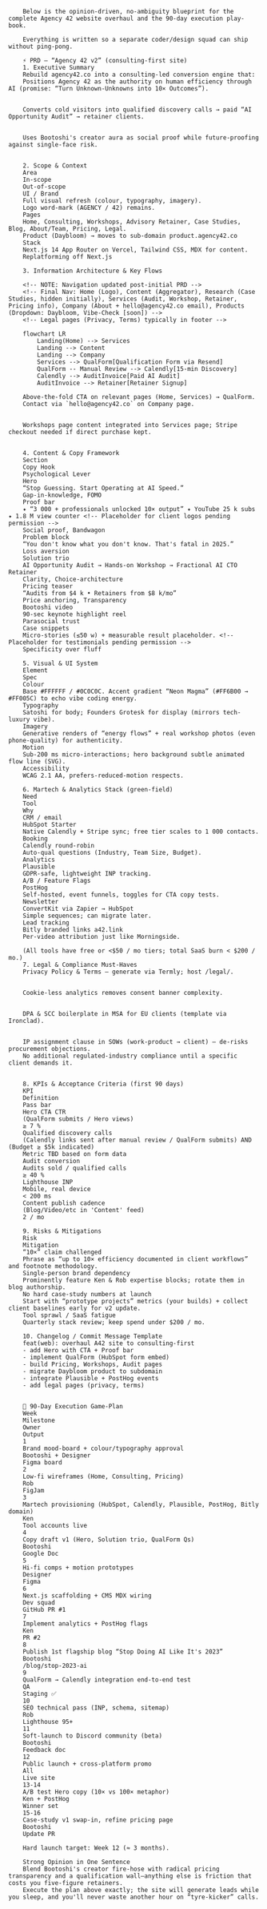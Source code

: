         Below is the opinion-driven, no-ambiguity blueprint for the complete Agency 42 website overhaul and the 90-day execution play-book.

        Everything is written so a separate coder/design squad can ship without ping-pong.

        ⚡ PRD — “Agency 42 v2” (consulting-first site)
        1. Executive Summary
        Rebuild agency42.co into a consulting-led conversion engine that:
        Positions Agency 42 as the authority on human efficiency through AI (promise: “Turn Unknown-Unknowns into 10× Outcomes”).


        Converts cold visitors into qualified discovery calls → paid “AI Opportunity Audit” → retainer clients.


        Uses Bootoshi's creator aura as social proof while future-proofing against single-face risk.


        2. Scope & Context
        Area
        In-scope
        Out-of-scope
        UI / Brand
        Full visual refresh (colour, typography, imagery).
        Logo word-mark (AGENCY / 42) remains.
        Pages
        Home, Consulting, Workshops, Advisory Retainer, Case Studies, Blog, About/Team, Pricing, Legal.
        Product (Daybloom) → moves to sub-domain product.agency42.co
        Stack
        Next.js 14 App Router on Vercel, Tailwind CSS, MDX for content.
        Replatforming off Next.js

        3. Information Architecture & Key Flows

        <!-- NOTE: Navigation updated post-initial PRD -->
        <!-- Final Nav: Home (Logo), Content (Aggregator), Research (Case Studies, hidden initially), Services (Audit, Workshop, Retainer, Pricing info), Company (About + hello@agency42.co email), Products (Dropdown: Daybloom, Vibe-Check [soon]) -->
        <!-- Legal pages (Privacy, Terms) typically in footer -->

        flowchart LR
            Landing(Home) --> Services
            Landing --> Content
            Landing --> Company
            Services --> QualForm[Qualification Form via Resend]
            QualForm -- Manual Review --> Calendly[15-min Discovery]
            Calendly --> AuditInvoice[Paid AI Audit]
            AuditInvoice --> Retainer[Retainer Signup]

        Above-the-fold CTA on relevant pages (Home, Services) → QualForm.
        Contact via `hello@agency42.co` on Company page.


        Workshops page content integrated into Services page; Stripe checkout needed if direct purchase kept.


        4. Content & Copy Framework
        Section
        Copy Hook
        Psychological Lever
        Hero
        “Stop Guessing. Start Operating at AI Speed.”
        Gap-in-knowledge, FOMO
        Proof bar
        ✦ “3 000 + professionals unlocked 10× output” ✦ YouTube 25 k subs ✦ 1.8 M view counter <!-- Placeholder for client logos pending permission -->
        Social proof, Bandwagon
        Problem block
        “You don't know what you don't know. That's fatal in 2025.”
        Loss aversion
        Solution trio
        AI Opportunity Audit → Hands-on Workshop → Fractional AI CTO Retainer
        Clarity, Choice-architecture
        Pricing teaser
        “Audits from $4 k • Retainers from $8 k/mo”
        Price anchoring, Transparency
        Bootoshi video
        90-sec keynote highlight reel
        Parasocial trust
        Case snippets
        Micro-stories (≤50 w) + measurable result placeholder. <!-- Placeholder for testimonials pending permission -->
        Specificity over fluff

        5. Visual & UI System
        Element
        Spec
        Colour
        Base #FFFFFF / #0C0C0C. Accent gradient “Neon Magma” (#FF6B00 → #FF005C) to echo vibe coding energy.
        Typography
        Satoshi for body; Founders Grotesk for display (mirrors tech-luxury vibe).
        Imagery
        Generative renders of “energy flows” + real workshop photos (even phone-quality) for authenticity.
        Motion
        Sub-200 ms micro-interactions; hero background subtle animated flow line (SVG).
        Accessibility
        WCAG 2.1 AA, prefers-reduced-motion respects.

        6. Martech & Analytics Stack (green-field)
        Need
        Tool
        Why
        CRM / email
        HubSpot Starter
        Native Calendly + Stripe sync; free tier scales to 1 000 contacts.
        Booking
        Calendly round-robin
        Auto-qual questions (Industry, Team Size, Budget).
        Analytics
        Plausible
        GDPR-safe, lightweight INP tracking.
        A/B / Feature Flags
        PostHog
        Self-hosted, event funnels, toggles for CTA copy tests.
        Newsletter
        ConvertKit via Zapier → HubSpot
        Simple sequences; can migrate later.
        Lead tracking
        Bitly branded links a42.link
        Per-video attribution just like Morningside.

        (All tools have free or <$50 / mo tiers; total SaaS burn < $200 / mo.)
        7. Legal & Compliance Must-Haves
        Privacy Policy & Terms – generate via Termly; host /legal/.


        Cookie-less analytics removes consent banner complexity.


        DPA & SCC boilerplate in MSA for EU clients (template via Ironclad).


        IP assignment clause in SOWs (work-product → client) – de-risks procurement objections.
        No additional regulated-industry compliance until a specific client demands it.


        8. KPIs & Acceptance Criteria (first 90 days)
        KPI
        Definition
        Pass bar
        Hero CTA CTR
        (QualForm submits / Hero views)
        ≥ 7 %
        Qualified discovery calls
        (Calendly links sent after manual review / QualForm submits) AND (Budget ≥ $5k indicated)
        Metric TBD based on form data
        Audit conversion
        Audits sold / qualified calls
        ≥ 40 %
        Lighthouse INP
        Mobile, real device
        < 200 ms
        Content publish cadence
        (Blog/Video/etc in 'Content' feed)
        2 / mo

        9. Risks & Mitigations
        Risk
        Mitigation
        “10×” claim challenged
        Phrase as “up to 10× efficiency documented in client workflows” and footnote methodology.
        Single-person brand dependency
        Prominently feature Ken & Rob expertise blocks; rotate them in blog authorship.
        No hard case-study numbers at launch
        Start with “prototype projects” metrics (your builds) + collect client baselines early for v2 update.
        Tool sprawl / SaaS fatigue
        Quarterly stack review; keep spend under $200 / mo.

        10. Changelog / Commit Message Template
        feat(web): overhaul A42 site to consulting-first
        - add Hero with CTA + Proof bar
        - implement QualForm (HubSpot form embed)
        - build Pricing, Workshops, Audit pages
        - migrate Daybloom product to subdomain
        - integrate Plausible + PostHog events
        - add legal pages (privacy, terms)


        🚀 90-Day Execution Game-Plan
        Week
        Milestone
        Owner
        Output
        1
        Brand mood-board + colour/typography approval
        Bootoshi + Designer
        Figma board
        2
        Low-fi wireframes (Home, Consulting, Pricing)
        Rob
        FigJam
        3
        Martech provisioning (HubSpot, Calendly, Plausible, PostHog, Bitly domain)
        Ken
        Tool accounts live
        4
        Copy draft v1 (Hero, Solution trio, QualForm Qs)
        Bootoshi
        Google Doc
        5
        Hi-fi comps + motion prototypes
        Designer
        Figma
        6
        Next.js scaffolding + CMS MDX wiring
        Dev squad
        GitHub PR #1
        7
        Implement analytics + PostHog flags
        Ken
        PR #2
        8
        Publish 1st flagship blog “Stop Doing AI Like It's 2023”
        Bootoshi
        /blog/stop-2023-ai
        9
        QualForm → Calendly integration end-to-end test
        QA
        Staging ✅
        10
        SEO technical pass (INP, schema, sitemap)
        Rob
        Lighthouse 95+
        11
        Soft-launch to Discord community (beta)
        Bootoshi
        Feedback doc
        12
        Public launch + cross-platform promo
        All
        Live site
        13-14
        A/B test Hero copy (10× vs 100× metaphor)
        Ken + PostHog
        Winner set
        15-16
        Case-study v1 swap-in, refine pricing page
        Bootoshi
        Update PR

        Hard launch target: Week 12 (≈ 3 months).

        Strong Opinion in One Sentence
        Blend Bootoshi's creator fire-hose with radical pricing transparency and a qualification wall—anything else is friction that costs you five-figure retainers.
        Execute the plan above exactly; the site will generate leads while you sleep, and you'll never waste another hour on “tyre-kicker” calls.

